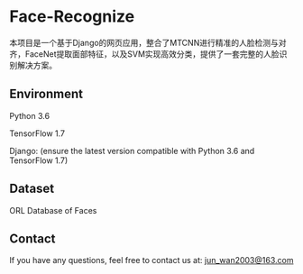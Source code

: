 # Face-Recognize
本项目是一个基于Django的网页应用，整合了MTCNN进行精准的人脸检测与对齐，FaceNet提取面部特征，以及SVM实现高效分类，提供了一套完整的人脸识别解决方案。

## Environment
Python 3.6 

TensorFlow 1.7

Django: (ensure the latest version compatible with Python 3.6 and TensorFlow 1.7)
## Dataset
ORL Database of Faces
## Contact
If you have any questions, feel free to contact us at: jun_wan2003@163.com
